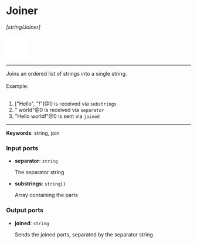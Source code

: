 # Joiner

_[string/Joiner]_

![icon](</assets/icons/7341443a-8a0a-4a83-b302-effdb497c0f3.png>)

---

Joins an ordered list of strings into a single string.<br>
<br>
Example:<br>
<br>
1. ["Hello", "!"]@0 is received via `substrings`<br>
2. " world"@0 is received via `separator`<br>
3. "Hello world!"@0 is sent via `joined`<br>

---

__Keywords__: string, join

### Input ports

* __separator__: ` string `

    The separator string<br>


* __substrings__: ` string[] `

    Array containing the parts<br>

### Output ports

* __joined__: ` string `

    Sends the joined parts, separated by the separator string.<br>

